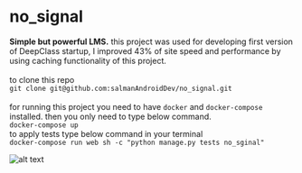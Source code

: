 # no_signal
**Simple but powerful LMS.**
this project was used for developing first version of DeepClass startup, I improved 43% of site speed and performance by using caching functionality of this project.
<br><br>
to clone this repo<br>
`git clone git@github.com:salmanAndroidDev/no_signal.git`<br><br>
for running this project you need to have `docker` and `docker-compose` installed.
then you only need to type below command. <br>
`docker-compose up` <br>
to apply tests type below command in your terminal<br>
`docker-compose run web sh -c "python manage.py tests no_sginal"`
<br>

![alt text](https://res.cloudinary.com/dunooqow2/image/upload/v1629026610/screen2.png)
